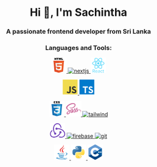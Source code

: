 <h1 align="center">Hi 👋, I'm Sachintha</h1>
<h3 align="center">A passionate frontend developer from Sri Lanka</h3>

<p align="center"></p>

<h3 align="center">Languages and Tools:</h3>
<p align="center">
<a href="https://www.w3.org/html/" target="_blank" rel="noreferrer">
<img
src="https://raw.githubusercontent.com/devicons/devicon/master/icons/html5/html5-original-wordmark.svg"
alt="html5"
width="40"
height="40"
/>
</a>
  <a href="https://nextjs.org/" target="_blank" rel="noreferrer">
<img
src="https://cdn.worldvectorlogo.com/logos/nextjs-2.svg"
alt="nextjs"
width="40"
height="40"
/>
</a>
<a href="https://reactjs.org/" target="_blank" rel="noreferrer">
<img
src="https://raw.githubusercontent.com/devicons/devicon/master/icons/react/react-original-wordmark.svg"
alt="react"
width="40"
height="40"
/>
</a>

</p>
<p align="center">
<a
href="https://developer.mozilla.org/en-US/docs/Web/JavaScript"
target="_blank"
rel="noreferrer"
>
<img
src="https://raw.githubusercontent.com/devicons/devicon/master/icons/javascript/javascript-original.svg"
alt="javascript"
width="40"
height="40"
/>
</a>
<a
href="https://www.typescriptlang.org/"
target="_blank"
rel="noreferrer"
>
<img
src="https://raw.githubusercontent.com/devicons/devicon/master/icons/typescript/typescript-original.svg"
alt="typescript"
width="40"
height="40"
/>
</a>
</p>
<p align="center">
<a href="https://www.w3schools.com/css/" target="_blank" rel="noreferrer">
<img
src="https://raw.githubusercontent.com/devicons/devicon/master/icons/css3/css3-original-wordmark.svg"
alt="css3"
width="40"
height="40"
/>
</a>
<a href="https://sass-lang.com" target="_blank" rel="noreferrer">
<img
src="https://raw.githubusercontent.com/devicons/devicon/master/icons/sass/sass-original.svg"
alt="sass"
width="40"
height="40"
/>
</a>
<a href="https://tailwindcss.com/" target="_blank" rel="noreferrer">
<img
src="https://www.vectorlogo.zone/logos/tailwindcss/tailwindcss-icon.svg"
alt="tailwind"
width="40"
height="40"
/>
</a>
</p>
<p align="center">
<a href="https://redux.js.org" target="_blank" rel="noreferrer">
<img
src="https://raw.githubusercontent.com/devicons/devicon/master/icons/redux/redux-original.svg"
alt="redux"
width="40"
height="40"
/>
</a>

<a href="https://firebase.google.com/" target="_blank" rel="noreferrer">
<img
src="https://www.vectorlogo.zone/logos/firebase/firebase-icon.svg"
alt="firebase"
width="40"
height="40"
/>
</a>
<a href="https://git-scm.com/" target="_blank" rel="noreferrer">
<img
src="https://www.vectorlogo.zone/logos/git-scm/git-scm-icon.svg"
alt="git"
width="40"
height="40"
/>
</a>
</p>
<p align="center">
<a href="https://www.java.com" target="_blank" rel="noreferrer">
<img
src="https://raw.githubusercontent.com/devicons/devicon/master/icons/java/java-original.svg"
alt="java"
width="40"
height="40"
/>
</a>

<a href="https://www.python.org" target="_blank" rel="noreferrer">
<img
src="https://raw.githubusercontent.com/devicons/devicon/master/icons/python/python-original.svg"
alt="python"
width="40"
height="40"
/>
</a>
<a href="https://www.w3schools.com/cpp/" target="_blank" rel="noreferrer">
<img
src="https://raw.githubusercontent.com/devicons/devicon/master/icons/cplusplus/cplusplus-original.svg"
alt="cplusplus"
width="40"
height="40"
/>
</a>
</p>
